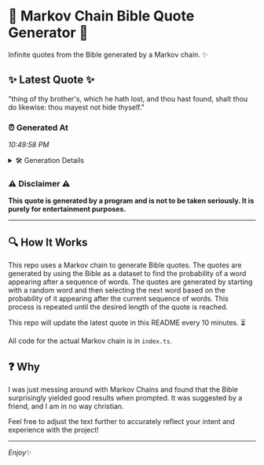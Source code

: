 # 📖 Markov Chain Bible Quote Generator 📖

Infinite quotes from the Bible generated by a Markov chain. ✨

## ✨ Latest Quote ✨
"thing of thy brother's, which he hath lost, and thou hast found, shalt thou do likewise: thou mayest not hide thyself."

### ⏰ Generated At
*10:49:58 PM*

<details>
    <summary>🛠️ Generation Details</summary>
    <p>
        <strong>🌱 Seed:</strong> thing<br>
        <strong>🔄 Iterations:</strong> 20<br>
        <strong>📜 Context History:</strong><br>[ thing ]: of<br>[ thing, of ]: thy<br>[ thing, of, thy ]: brother's,<br>[ thing, of, thy, brother's, ]: which<br>[ thing, of, thy, brother's,, which ]: he<br>[ thing, of, thy, brother's,, which, he ]: hath<br>[ of, thy, brother's,, which, he, hath ]: lost,<br>[ thy, brother's,, which, he, hath, lost, ]: and<br>[ brother's,, which, he, hath, lost,, and ]: thou<br>[ which, he, hath, lost,, and, thou ]: hast<br>[ he, hath, lost,, and, thou, hast ]: found,<br>[ hath, lost,, and, thou, hast, found, ]: shalt<br>[ lost,, and, thou, hast, found,, shalt ]: thou<br>[ and, thou, hast, found,, shalt, thou ]: do<br>[ thou, hast, found,, shalt, thou, do ]: likewise:<br>[ hast, found,, shalt, thou, do, likewise: ]: thou<br>[ found,, shalt, thou, do, likewise:, thou ]: mayest<br>[ shalt, thou, do, likewise:, thou, mayest ]: not<br>[ thou, do, likewise:, thou, mayest, not ]: hide<br>[ do, likewise:, thou, mayest, not, hide ]: thyself.<br>
    </p>
</details>

### ⚠️ Disclaimer ⚠️
**This quote is generated by a program and is not to be taken seriously. It is purely for entertainment purposes.**

---

## 🔍 How It Works

This repo uses a Markov chain to generate Bible quotes. The quotes are generated by using the Bible as a dataset to find the probability of a word appearing after a sequence of words. The quotes are generated by starting with a random word and then selecting the next word based on the probability of it appearing after the current sequence of words. This process is repeated until the desired length of the quote is reached.

This repo will update the latest quote in this README every 10 minutes. ⏳

All code for the actual Markov chain is in `index.ts`.

## ❓ Why

I was just messing around with Markov Chains and found that the Bible surprisingly yielded good results when prompted. 
It was suggested by a friend, and I am in no way christian.

Feel free to adjust the text further to accurately reflect your intent and experience with the project!

---

*Enjoy*✨
